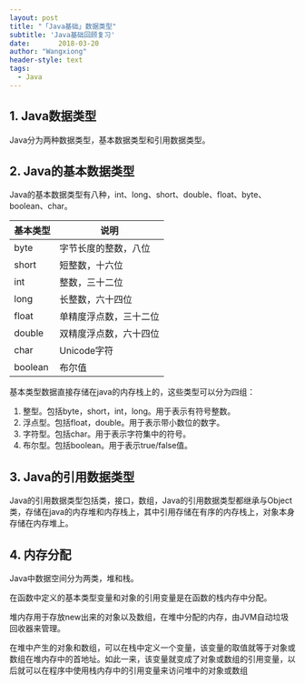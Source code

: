 ```yaml
---
layout: post
title: "「Java基础」数据类型"
subtitle: 'Java基础回顾复习'
date:       2018-03-20
author: "Wangxiong"
header-style: text
tags:
  - Java
---
```

## 1. Java数据类型

Java分为两种数据类型，基本数据类型和引用数据类型。

## 2. Java的基本数据类型

Java的基本数据类型有八种，int、long、short、double、float、byte、boolean、char。

| 基本类型 | 说明                   |
| -------- | ---------------------- |
| byte     | 字节长度的整数，八位   |
| short    | 短整数，十六位         |
| int      | 整数，三十二位         |
| long     | 长整数，六十四位       |
| float    | 单精度浮点数，三十二位 |
| double   | 双精度浮点数，六十四位 |
| char     | Unicode字符            |
| boolean  | 布尔值                 |

基本类型数据直接存储在java的内存栈上的，这些类型可以分为四组：

1. 整型。包括byte，short，int，long。用于表示有符号整数。
2. 浮点型。包括float，double。用于表示带小数位的数字。
3. 字符型。包括char。用于表示字符集中的符号。
4. 布尔型。包括boolean。用于表示true/false值。

## 3. Java的引用数据类型

Java的引用数据类型包括类，接口，数组，Java的引用数据类型都继承与Object类，存储在java的内存堆和内存栈上，其中引用存储在有序的内存栈上，对象本身存储在内存堆上。

## 4. 内存分配

Java中数据空间分为两类，堆和栈。

在函数中定义的基本类型变量和对象的引用变量是在函数的栈内存中分配。

堆内存用于存放new出来的对象以及数组，在堆中分配的内存，由JVM自动垃圾回收器来管理。

在堆中产生的对象和数组，可以在栈中定义一个变量，该变量的取值就等于对象或数组在堆内存中的首地址。如此一来，该变量就变成了对象或数组的引用变量，以后就可以在程序中使用栈内存中的引用变量来访问堆中的对象或数组